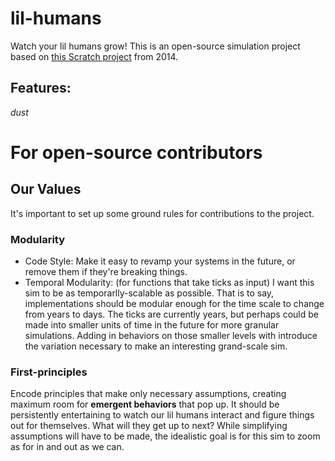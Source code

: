 # lil-humans
Watch your lil humans grow! This is an open-source simulation project based on [this Scratch project](https://scratch.mit.edu/projects/25031437/) from 2014.

## Features:
*dust*


# For open-source contributors
## Our Values
It's important to set up some ground rules for contributions to the project.
### Modularity
* Code Style: Make it easy to revamp your systems in the future, or remove them if they're breaking things. 
* Temporal Modularity: (for functions that take ticks as input) I want this sim to be as temporarlly-scalable as possible. That is to say, implementations should be modular enough for the time scale to change from years to days. The ticks are currently years, but perhaps could be made into smaller units of time in the future for more granular simulations. Adding in behaviors on those smaller levels with introduce the variation necessary to make an interesting grand-scale sim.
### First-principles
Encode principles that make only necessary assumptions, creating maximum room for **emergent behaviors** that pop up. It should be persistently entertaining to watch our lil humans interact and figure things out for themselves. What will they get up to next? While simplifying assumptions will have to be made, the idealistic goal is for this sim to zoom as for in and out as we can. 



